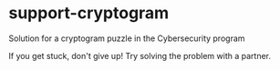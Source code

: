 # support-cryptogram
Solution for a cryptogram puzzle in the Cybersecurity program

If you get stuck, don't give up! Try solving the problem with a partner.
